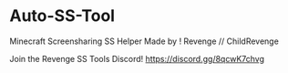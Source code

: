 # Auto-SS-Tool
Minecraft Screensharing SS Helper Made by ! Revenge // ChildRevenge

Join the Revenge SS Tools Discord!
https://discord.gg/8qcwK7chvg


